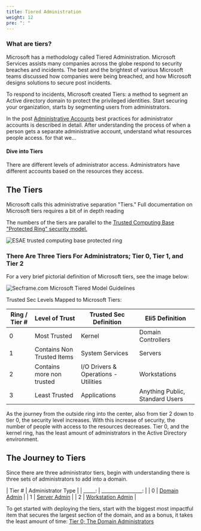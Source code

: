 ```yaml
---
title: Tiered Administration
weight: 12
pre: ": "
---
```



### What are tiers?

Microsoft has a methodology called Tiered Administration. Microsoft Services assists many companies across the globe respond to security breaches and incidents. The best and the brightest of various Microsoft teams discussed how companies were being breached, and how Microsoft designs solutions to secure post incidents. 
 
To respond to incidents, Microsoft created Tiers: a method to segment an Active directory domain to protect the privileged identities. Start securing your organization, starts by segmenting users from administrators. 
 
 
In the post [Administrative Accounts](/redforest/phase1/adminaccounts/) best practices for administrator accounts is  described in detail. After understanding the process of when a person gets a separate administrative account, understand what resources people access. for that we...

#### Dive into Tiers

There are different levels of administrator access.  Administrators have different accounts based on the resources they access.

## The Tiers
Microsoft calls this administrative separation "Tiers." Full documentation on Microsoft tiers requires a bit of in depth reading

The numbers of the tiers are parallel to the [Trusted Computing Base "Protected Ring" security model.](https://en.wikipedia.org/wiki/Trusted_computing_base)
 


![ESAE trusted computing base protected ring](</redforest/phase1/images/TCB Diagram.png?classes=shadow&?width=40pc>)

### There Are Three Tiers For Administrators; Tier 0, Tier 1, and Tier 2

For a very brief pictorial definition of Microsoft tiers, see the image below:

![Secframe.com Microsoft Tiered Model Guidelines](</redforest/phase1/images/Secframe.com Microsoft Tiered Model Guidelines.jpg?classes=shadow&width=40pc>)
 

Trusted Sec Levels Mapped to Microsoft Tiers:
 

| Ring / Tier #	| Level of Trust | Trusted Sec Definition | Eli5 Definition |
| ------------- | -------------- | ---------------------- | --------------- |
| 0 | Most Trusted |	Kernel |	Domain Controllers |
| 1 |Contains Non Trusted Items	| System Services |	Servers |
| 2 | Contains more non trusted	| I/O Drivers & Operations - Utilities |	Workstations |
| 3 | Least Trusted	 | 	Applications | Anything Public, Standard Users |
 

 As the journey from the outside ring into the center, also from tier 2 down to tier 0, the security level increases.  With this increase of security, the number of people with access to the resources decreases. Tier 0, and the kernel ring, has the least amount of administrators in the Active Directory environment.

## The Journey to Tiers

Since there are three administrator tiers, begin with understanding there is three sets of administrators to add into a domain. 

| Tier # | Administrator Type |
| _____: | _________________: |
| 0 | [Domain Admin](domainadmins) |
| 1 | [Server Admin](serveradmins) |
| 2 | [Workstation Admin](workstationadmins) |

To get started with deploying the tiers, start with the biggest most impactful item that secures the largest section of the domain, and as a bonus, it takes the least amount of time: [Tier 0; The Domain Administrators](domainadmin)

